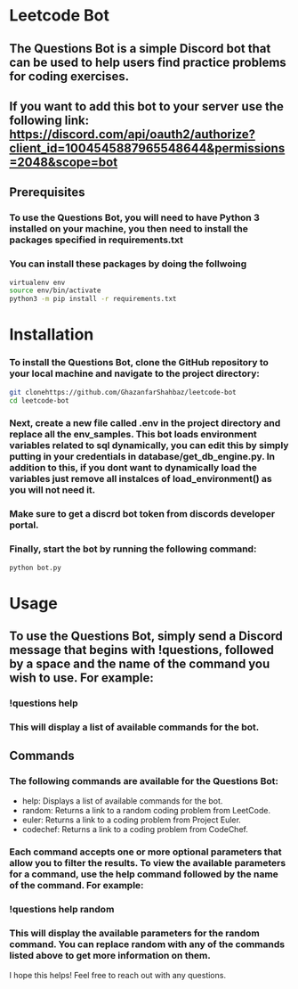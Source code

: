 # Leetcode Bot
## The Questions Bot is a simple Discord bot that can be used to help users find practice problems for coding exercises.
## If you want to add this bot to your server use the following link: https://discord.com/api/oauth2/authorize?client_id=1004545887965548644&permissions=2048&scope=bot


## Prerequisites
### To use the Questions Bot, you will need to have Python 3 installed on your machine, you then need to install the packages specified in requirements.txt
### You can install these packages by doing the follwoing
``` bash
virtualenv env
source env/bin/activate
python3 -m pip install -r requirements.txt
```

# Installation
### To install the Questions Bot, clone the GitHub repository to your local machine and navigate to the project directory:

``` bash
git clonehttps://github.com/GhazanfarShahbaz/leetcode-bot
cd leetcode-bot
```

### Next, create a new file called .env in the project directory and replace all the env_samples. This bot loads environment variables related to sql dynamically, you can edit this by simply putting in your credentials in database/get_db_engine.py. In addition to this, if you dont want to dynamically load the variables just remove all instalces of load_environment() as you will not need it. 

### Make sure to get a discrd bot token from discords developer portal.

### Finally, start the bot by running the following command:

``` bash
python bot.py
```

# Usage
## To use the Questions Bot, simply send a Discord message that begins with !questions, followed by a space and the name of the command you wish to use. For example:

### !questions help
### This will display a list of available commands for the bot.

## Commands
### The following commands are available for the Questions Bot:
- help: Displays a list of available commands for the bot.
- random: Returns a link to a random coding problem from LeetCode.
- euler: Returns a link to a coding problem from Project Euler.
- codechef: Returns a link to a coding problem from CodeChef.

### Each command accepts one or more optional parameters that allow you to filter the results. To view the available parameters for a command, use the help command followed by the name of the command. For example:

### !questions help random

### This will display the available parameters for the random command. You can replace random with any of the commands listed above to get more information on them.

I hope this helps! Feel free to reach out with any questions.

